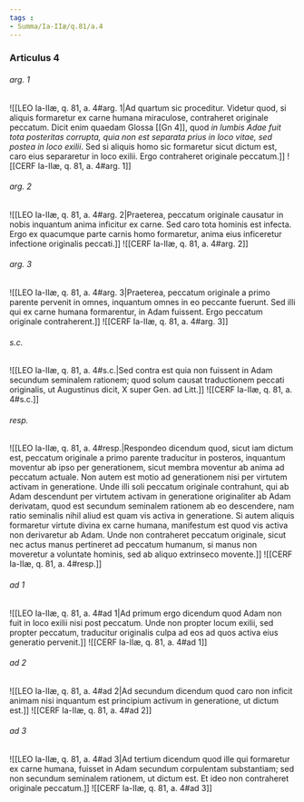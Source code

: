 ```yaml
---
tags : 
- Summa/Ia-IIæ/q.81/a.4
---
```


### Articulus 4

###### arg. 1
![[LEO Ia-IIæ, q. 81, a. 4#arg. 1|Ad quartum sic proceditur. Videtur quod, si aliquis formaretur ex carne humana miraculose, contraheret originale peccatum. Dicit enim quaedam Glossa [[Gn 4]], quod *in lumbis Adae fuit tota posteritas corrupta, quia non est separata prius in loco vitae, sed postea in loco exilii*. Sed si aliquis homo sic formaretur sicut dictum est, caro eius separaretur in loco exilii. Ergo contraheret originale peccatum.]]
![[CERF Ia-IIæ, q. 81, a. 4#arg. 1]]

###### arg. 2
![[LEO Ia-IIæ, q. 81, a. 4#arg. 2|Praeterea, peccatum originale causatur in nobis inquantum anima inficitur ex carne. Sed caro tota hominis est infecta. Ergo ex quacumque parte carnis homo formaretur, anima eius inficeretur infectione originalis peccati.]]
![[CERF Ia-IIæ, q. 81, a. 4#arg. 2]]

###### arg. 3
![[LEO Ia-IIæ, q. 81, a. 4#arg. 3|Praeterea, peccatum originale a primo parente pervenit in omnes, inquantum omnes in eo peccante fuerunt. Sed illi qui ex carne humana formarentur, in Adam fuissent. Ergo peccatum originale contraherent.]]
![[CERF Ia-IIæ, q. 81, a. 4#arg. 3]]

###### s.c.
![[LEO Ia-IIæ, q. 81, a. 4#s.c.|Sed contra est quia non fuissent in Adam secundum seminalem rationem; quod solum causat traductionem peccati originalis, ut Augustinus dicit, X super Gen. ad Litt.]]
![[CERF Ia-IIæ, q. 81, a. 4#s.c.]]

###### resp.
![[LEO Ia-IIæ, q. 81, a. 4#resp.|Respondeo dicendum quod, sicut iam dictum est, peccatum originale a primo parente traducitur in posteros, inquantum moventur ab ipso per generationem, sicut membra moventur ab anima ad peccatum actuale. Non autem est motio ad generationem nisi per virtutem activam in generatione. Unde illi soli peccatum originale contrahunt, qui ab Adam descendunt per virtutem activam in generatione originaliter ab Adam derivatam, quod est secundum seminalem rationem ab eo descendere, nam ratio seminalis nihil aliud est quam vis activa in generatione. Si autem aliquis formaretur virtute divina ex carne humana, manifestum est quod vis activa non derivaretur ab Adam. Unde non contraheret peccatum originale, sicut nec actus manus pertineret ad peccatum humanum, si manus non moveretur a voluntate hominis, sed ab aliquo extrinseco movente.]]
![[CERF Ia-IIæ, q. 81, a. 4#resp.]]

###### ad 1
![[LEO Ia-IIæ, q. 81, a. 4#ad 1|Ad primum ergo dicendum quod Adam non fuit in loco exilii nisi post peccatum. Unde non propter locum exilii, sed propter peccatum, traducitur originalis culpa ad eos ad quos activa eius generatio pervenit.]]
![[CERF Ia-IIæ, q. 81, a. 4#ad 1]]

###### ad 2
![[LEO Ia-IIæ, q. 81, a. 4#ad 2|Ad secundum dicendum quod caro non inficit animam nisi inquantum est principium activum in generatione, ut dictum est.]]
![[CERF Ia-IIæ, q. 81, a. 4#ad 2]]

###### ad 3
![[LEO Ia-IIæ, q. 81, a. 4#ad 3|Ad tertium dicendum quod ille qui formaretur ex carne humana, fuisset in Adam secundum corpulentam substantiam; sed non secundum seminalem rationem, ut dictum est. Et ideo non contraheret originale peccatum.]]
![[CERF Ia-IIæ, q. 81, a. 4#ad 3]]

